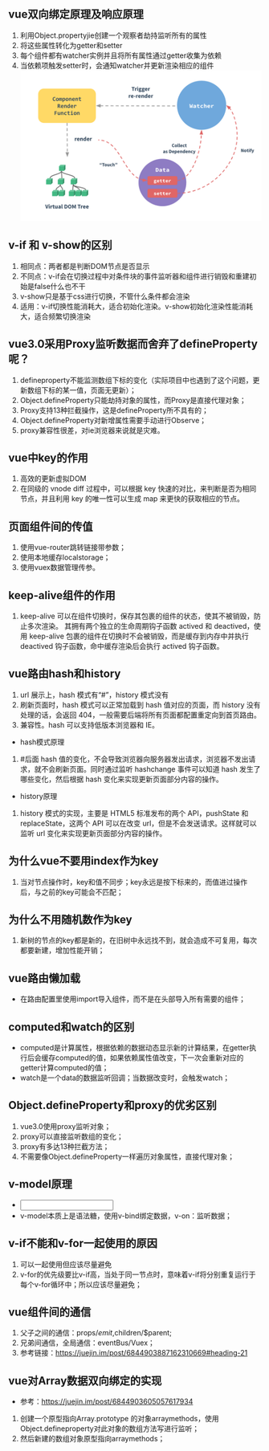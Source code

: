 ## vue双向绑定原理及响应原理
1. 利用Object.propertyjie创建一个观察者劫持监听所有的属性
2. 将这些属性转化为getter和setter
3. 每个组件都有watcher实例并且将所有属性通过getter收集为依赖
4. 当依赖项触发setter时，会通知watcher并更新渲染相应的组件
![Alt text](https://github.com/BaoGuoSen/Job/blob/master/imgs/%E5%8F%8C%E5%90%91%E7%BB%91%E5%AE%9A.png)
## v-if 和 v-show的区别
1. 相同点：两者都是判断DOM节点是否显示
2. 不同点：v-if会在切换过程中对条件块的事件监听器和组件进行销毁和重建初始是false什么也不干
3. v-show只是基于css进行切换，不管什么条件都会渲染
4. 适用：v-if切换性能消耗大，适合初始化渲染。v-show初始化渲染性能消耗大，适合频繁切换渲染
## vue3.0采用Proxy监听数据而舍弃了defineProperty呢？
1. defineproperty不能监测数组下标的变化（实际项目中也遇到了这个问题，更新数组下标的某一值，页面无更新）；
2. Object.defineProperty只能劫持对象的属性，而Proxy是直接代理对象；
3. Proxy支持13种拦截操作，这是defineProperty所不具有的；
4. Object.defineProperty对新增属性需要手动进行Observe；
5. proxy兼容性很差，对ie浏览器来说就是灾难。
## vue中key的作用
1. 高效的更新虚拟DOM
2. 在同级的 vnode diff 过程中，可以根据 key 快速的对比，来判断是否为相同节点，并且利用 key 的唯一性可以生成 map 来更快的获取相应的节点。
## 页面组件间的传值
1. 使用vue-router跳转链接带参数；
2. 使用本地缓存localstorage；
3. 使用vuex数据管理传参。
## keep-alive组件的作用
1. keep-alive 可以在组件切换时，保存其包裹的组件的状态，使其不被销毁，防止多次渲染。
其拥有两个独立的生命周期钩子函数 actived 和 deactived，使用 keep-alive 包裹的组件在切换时不会被销毁，而是缓存到内存中并执行 deactived 钩子函数，命中缓存渲染后会执行 actived 钩子函数。
## vue路由hash和history
1. url 展示上，hash 模式有“#”，history 模式没有
2. 刷新页面时，hash 模式可以正常加载到 hash 值对应的页面，而 history 没有处理的话，会返回 404，一般需要后端将所有页面都配置重定向到首页路由。
3. 兼容性。hash 可以支持低版本浏览器和 IE。
- hash模式原理
1. #后面 hash 值的变化，不会导致浏览器向服务器发出请求，浏览器不发出请求，就不会刷新页面。同时通过监听 hashchange 事件可以知道 hash 发生了哪些变化，然后根据 hash 变化来实现更新页面部分内容的操作。
- history原理
1. history 模式的实现，主要是 HTML5 标准发布的两个 API，pushState 和 replaceState，这两个 API 可以在改变 url，但是不会发送请求。这样就可以监听 url 变化来实现更新页面部分内容的操作。
## 为什么vue不要用index作为key
1. 当对节点操作时，key和值不同步；key永远是按下标来的，而值进过操作后，与之前的key可能会不匹配；
## 为什么不用随机数作为key
1. 新树的节点的key都是新的，在旧树中永远找不到，就会造成不可复用，每次都要新建，增加性能开销；
## vue路由懒加载
- 在路由配置里使用import导入组件，而不是在头部导入所有需要的组件；
## computed和watch的区别
- computed是计算属性，根据依赖的数据动态显示新的计算结果，在getter执行后会缓存computed的值，如果依赖属性值改变，下一次会重新对应的getter计算computed的值；
- watch是一个data的数据监听回调；当数据改变时，会触发watch；
## Object.defineProperty和proxy的优劣区别
1. vue3.0使用proxy监听对象；
2. proxy可以直接监听数组的变化；
3. proxy有多达13种拦截方法；
4. 不需要像Object.defineProperty一样遍历对象属性，直接代理对象；
## v-model原理
- <input v-bind:value="msg" v-on:input="msg=$event.target.value" />
- v-model本质上是语法糖，使用v-bind绑定数据，v-on：监听数据；
## v-if不能和v-for一起使用的原因
1. 可以一起使用但应该尽量避免
2. v-for的优先级要比v-if高，当处于同一节点时，意味着v-if将分别重复运行于每个v-for循环中；所以应该尽量避免；
## vue组件间的通信
1. 父子之间的通信：props/$emit,$children/$parent;
2. 兄弟间通信，全局通信：eventBus/Vuex；
3. 参考链接：https://juejin.im/post/6844903887162310669#heading-21

## vue对Array数据双向绑定的实现
- 参考：https://juejin.im/post/6844903605057617934
1. 创建一个原型指向Array.prototype 的对象arraymethods，使用Object.defineproperty对此对象的数组方法写进行监听；
2. 然后新建的数组对象原型指向arraymethods；
